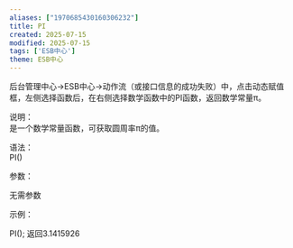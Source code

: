 ```yaml
---
aliases: ["1970685430160306232"]
title: PI
created: 2025-07-15
modified: 2025-07-15
tags: ['ESB中心']
theme: ESB中心
---
```


后台管理中心->ESB中心->动作流（或接口信息的成功失败）中，点击动态赋值框，左侧选择函数后，在右侧选择数学函数中的PI函数，返回数学常量π。

说明：  
是一个数学常量函数，可获取圆周率π的值。

语法：  
PI()  

参数：

无需参数

示例：

PI(); 返回3.1415926